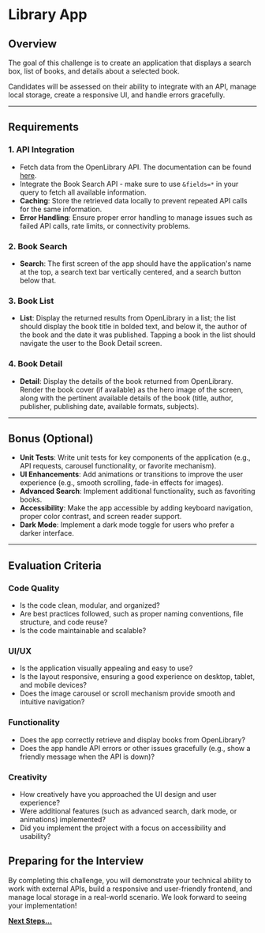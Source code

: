 # Library App


## Overview

The goal of this challenge is to create an application that displays a search box, list of books, and details about a selected book.

Candidates will be assessed on their ability to integrate with an API, manage local storage, create a responsive UI, and handle errors gracefully.

---

## Requirements

### 1. **API Integration**

- Fetch data from the OpenLibrary API. The documentation can be found [here](https://openlibrary.org/dev/docs/api).
- Integrate the Book Search API - make sure to use `&fields=*` in your query to fetch all available information.
- **Caching**: Store the retrieved data locally to prevent repeated API calls for the same information.
- **Error Handling**: Ensure proper error handling to manage issues such as failed API calls, rate limits, or connectivity problems.

### 2. **Book Search**

- **Search**: The first screen of the app should have the application's name at the top, a search text bar vertically centered, and a search button below that.

### 3. **Book List**

- **List**: Display the returned results from OpenLibrary in a list; the list should display the book title in bolded text, and below it, the author of the book and the date it was published. Tapping a book in the list should navigate the user to the Book Detail screen.

### 4. **Book Detail**

- **Detail**: Display the details of the book returned from OpenLibrary. Render the book cover (if available) as the hero image of the screen, along with the pertinent available details of the book (title, author, publisher, publishing date, available formats, subjects).

---

## Bonus (Optional)

- **Unit Tests**: Write unit tests for key components of the application (e.g., API requests, carousel functionality, or favorite mechanism).
- **UI Enhancements**: Add animations or transitions to improve the user experience (e.g., smooth scrolling, fade-in effects for images).
- **Advanced Search**: Implement additional functionality, such as favoriting books.
- **Accessibility**: Make the app accessible by adding keyboard navigation, proper color contrast, and screen reader support.
- **Dark Mode**: Implement a dark mode toggle for users who prefer a darker interface.

---

## Evaluation Criteria

### Code Quality

- Is the code clean, modular, and organized?
- Are best practices followed, such as proper naming conventions, file structure, and code reuse?
- Is the code maintainable and scalable?

### UI/UX

- Is the application visually appealing and easy to use?
- Is the layout responsive, ensuring a good experience on desktop, tablet, and mobile devices?
- Does the image carousel or scroll mechanism provide smooth and intuitive navigation?

### Functionality

- Does the app correctly retrieve and display books from OpenLibrary?
- Does the app handle API errors or other issues gracefully (e.g., show a friendly message when the API is down)?

### Creativity

- How creatively have you approached the UI design and user experience?
- Were additional features (such as advanced search, dark mode, or animations) implemented?
- Did you implement the project with a focus on accessibility and usability?

## Preparing for the Interview

By completing this challenge, you will demonstrate your technical ability to work with external APIs, build a responsive and user-friendly frontend, and manage local storage in a real-world scenario. We look forward to seeing your implementation!

**[Next Steps...](../../next-steps-real-time.md)**
